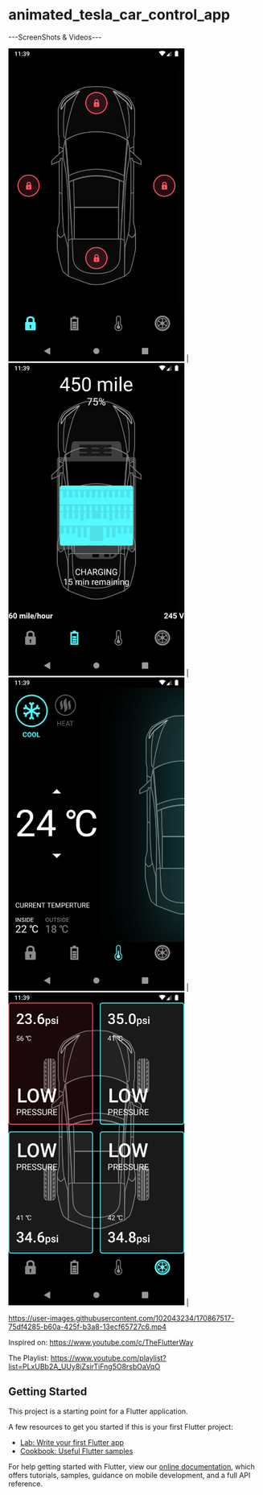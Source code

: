 # animated_tesla_car_control_app

---ScreenShots & Videos---

<img src="assets/1.png" width="350">  |  <img src="assets/2.png" width="350">  |
<img src="assets/3.png" width="350">  |  <img src="assets/4.png" width="350">  |



https://user-images.githubusercontent.com/102043234/170867517-75df4285-b60a-425f-b3a8-13ecf65727c6.mp4



Inspired on: https://www.youtube.com/c/TheFlutterWay

The Playlist: https://www.youtube.com/playlist?list=PLxUBb2A_UUy8iZsirTiFng5O8rsbOaVqO

## Getting Started

This project is a starting point for a Flutter application.

A few resources to get you started if this is your first Flutter project:

- [Lab: Write your first Flutter app](https://flutter.dev/docs/get-started/codelab)
- [Cookbook: Useful Flutter samples](https://flutter.dev/docs/cookbook)

For help getting started with Flutter, view our
[online documentation](https://flutter.dev/docs), which offers tutorials,
samples, guidance on mobile development, and a full API reference.
